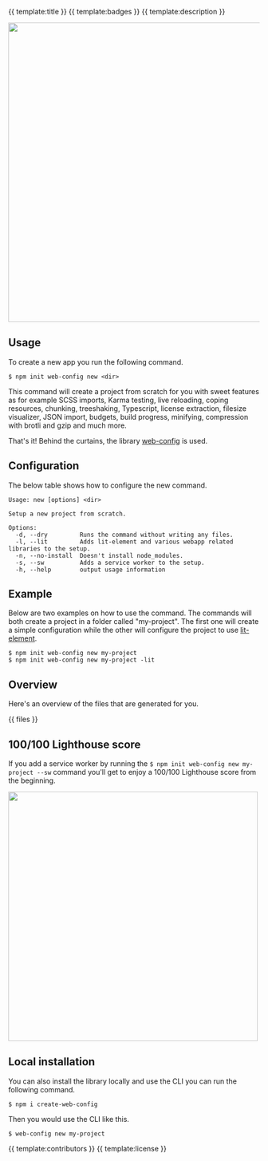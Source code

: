 {{ template:title }}
{{ template:badges }}
{{ template:description }}

<p align="center">
	<img src="https://raw.githubusercontent.com/andreasbm/create-web-config/master/example.gif" width="600">
</p>

## Usage

To create a new app you run the following command.

```
$ npm init web-config new <dir>
```

This command will create a project from scratch for you with sweet features as for example SCSS imports, Karma testing, live reloading, coping resources, chunking, treeshaking, Typescript, license extraction, filesize visualizer, JSON import, budgets, build progress, minifying, compression with brotli and gzip and much more.

That's it! Behind the curtains, the library [web-config](https://github.com/andreasbm/web-config) is used.

## Configuration

The below table shows how to configure the new command.

```
Usage: new [options] <dir>

Setup a new project from scratch.

Options:
  -d, --dry         Runs the command without writing any files.
  -l, --lit         Adds lit-element and various webapp related libraries to the setup.
  -n, --no-install  Doesn't install node_modules.
  -s, --sw          Adds a service worker to the setup.
  -h, --help        output usage information
```

## Example

Below are two examples on how to use the command. The commands will both create a project in a folder called "my-project". The first one will create a simple configuration while the other will configure the project to use [lit-element](https://github.com/Polymer/lit-element).

```
$ npm init web-config new my-project
$ npm init web-config new my-project -lit
```

## Overview

Here's an overview of the files that are generated for you.

{{ files }}

## 100/100 Lighthouse score

If you add a service worker by running the `$ npm init web-config new my-project --sw` command you'll get to enjoy a 100/100 Lighthouse score from the beginning.

<img src="https://raw.githubusercontent.com/andreasbm/create-web-config/master/lighthouse.png" width="500">

## Local installation

You can also install the library locally and use the CLI you can run the following command.

```
$ npm i create-web-config
```

Then you would use the CLI like this.

```
$ web-config new my-project
```

{{ template:contributors }}
{{ template:license }}
